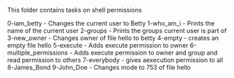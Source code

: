 This folder contains tasks on shell permissions

0-iam_betty - Changes the current user to Betty
1-who_am_i - Prints the name of the current user
2-groups - Prints the groups current user is part of
3-new_owner - Changes owner of file hello to betty
4-empty - creates an empty file hello
5-execute - Adds execute permission to owner
6-multiple_permissions - Adds execute permission to owner and group and read permission to others
7-everybody - gives aexecution permission to all
8-James_Bond
9-John_Doe - Changes mode to 753 of file hello
